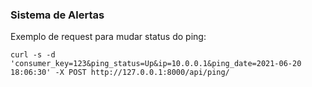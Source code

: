 ### Sistema de Alertas

Exemplo de request para mudar status do ping:

    curl -s -d 'consumer_key=123&ping_status=Up&ip=10.0.0.1&ping_date=2021-06-20 18:06:30' -X POST http://127.0.0.1:8000/api/ping/